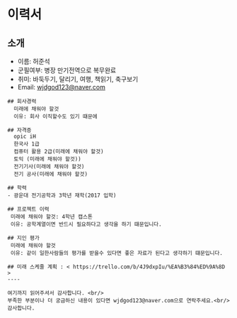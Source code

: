 # 이력서

## 소개
- 이름: 허준석
- 군필여부: 병장 만기전역으로 복무완료
- 취미: 바둑두기, 달리기, 여행, 책읽기, 축구보기
- Email: wjdgod123@naver.com

```
## 회사경력
  미래에 채워야 할것 
  이유: 회사 이직할수도 있기 떄문에
  
## 자격증
  opic iH
  한국사 1급
  컴퓨터 활용 2급(미래에 채워야 할것)
  토익 (미래에 채워야 할것))
  전기기사(미래에 채워야 할것)
  전기 공사(미래에 채워야 할것)
  
## 학력
- 광운대 전기공학과 3학년 재학(2017 입학)

## 프로젝트 이력
 미래에 채워야 할것: 4학년 캡스톤
 이유: 공학계열이면 반드시 필요하다고 생각을 하기 떄문입니다.

## 지인 평가
 미래에 채워야 할것
 이유: 같이 일한사람들의 평가를 받을수 있다면 좋은 자료가 된다고 생각하기 떄문입니다.

## 미래 스케줄 계획 : < https://trello.com/b/4J9dxpIu/%EA%B3%84%ED%9A%8D >
----

여기까지 읽어주셔서 감사합니다. <br/>
부족한 부분이나 더 궁금하신 내용이 있다면 wjdgod123@naver.com으로 연락주세요.<br/>
감사합니다.
